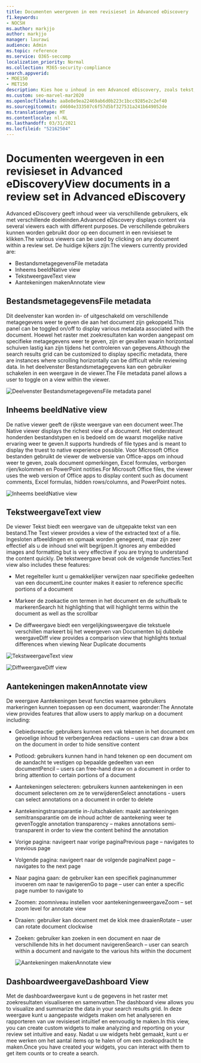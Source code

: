 ```yaml
---
title: Documenten weergeven in een revisieset in Advanced eDiscovery
f1.keywords:
- NOCSH
ms.author: markjjo
author: markjjo
manager: laurawi
audience: Admin
ms.topic: reference
ms.service: O365-seccomp
localization_priority: Normal
ms.collection: M365-security-compliance
search.appverid:
- MOE150
- MET150
description: Kies hoe u inhoud in een Advanced eDiscovery, zoals tekst, aantekeningen, geconverteerd of oorspronkelijke weergave.
ms.custom: seo-marvel-mar2020
ms.openlocfilehash: aa8e8e9ea22469ab6d0b223c1bcc9285e2c2ef40
ms.sourcegitcommit: d4604e333507c6f57d5bf327531a241b649052de
ms.translationtype: MT
ms.contentlocale: nl-NL
ms.lasthandoff: 03/31/2021
ms.locfileid: "52162504"
---
```

# <a name="view-documents-in-a-review-set-in-advanced-ediscovery"></a><span data-ttu-id="59262-103">Documenten weergeven in een revisieset in Advanced eDiscovery</span><span class="sxs-lookup"><span data-stu-id="59262-103">View documents in a review set in Advanced eDiscovery</span></span>

<span data-ttu-id="59262-104">Advanced eDiscovery geeft inhoud weer via verschillende gebruikers, elk met verschillende doeleinden.</span><span class="sxs-lookup"><span data-stu-id="59262-104">Advanced eDiscovery displays content via several viewers each with different purposes.</span></span> <span data-ttu-id="59262-105">De verschillende gebruikers kunnen worden gebruikt door op een document in een revisieset te klikken.</span><span class="sxs-lookup"><span data-stu-id="59262-105">The various viewers can be used by clicking on any document within a review set.</span></span> <span data-ttu-id="59262-106">De huidige kijkers zijn:</span><span class="sxs-lookup"><span data-stu-id="59262-106">The viewers currently provided are:</span></span>

- <span data-ttu-id="59262-107">Bestandsmetagegevens</span><span class="sxs-lookup"><span data-stu-id="59262-107">File metadata</span></span>
- <span data-ttu-id="59262-108">Inheems beeld</span><span class="sxs-lookup"><span data-stu-id="59262-108">Native view</span></span>
- <span data-ttu-id="59262-109">Tekstweergave</span><span class="sxs-lookup"><span data-stu-id="59262-109">Text view</span></span>
- <span data-ttu-id="59262-110">Aantekeningen maken</span><span class="sxs-lookup"><span data-stu-id="59262-110">Annotate view</span></span>

## <a name="file-metadata"></a><span data-ttu-id="59262-111">Bestandsmetagegevens</span><span class="sxs-lookup"><span data-stu-id="59262-111">File metadata</span></span>

<span data-ttu-id="59262-112">Dit deelvenster kan worden in- of uitgeschakeld om verschillende metagegevens weer te geven die aan het document zijn gekoppeld.</span><span class="sxs-lookup"><span data-stu-id="59262-112">This panel can be toggled on/off to display various metadata associated with the document.</span></span> <span data-ttu-id="59262-113">Hoewel het raster met zoekresultaten kan worden aangepast om specifieke metagegevens weer te geven, zijn er gevallen waarin horizontaal schuiven lastig kan zijn tijdens het controleren van gegevens.</span><span class="sxs-lookup"><span data-stu-id="59262-113">Although the search results grid can be customized to display specific metadata, there are instances where scrolling horizontally can be difficult while reviewing data.</span></span> <span data-ttu-id="59262-114">In het deelvenster Bestandsmetagegevens kan een gebruiker schakelen in een weergave in de viewer.</span><span class="sxs-lookup"><span data-stu-id="59262-114">The File metadata panel allows a user to toggle on a view within the viewer.</span></span>

![<span data-ttu-id="59262-115">Deelvenster Bestandsmetagegevens</span><span class="sxs-lookup"><span data-stu-id="59262-115">File metadata panel</span></span>
](../media/Reviewimage2.png)

## <a name="native-view"></a><span data-ttu-id="59262-116">Inheems beeld</span><span class="sxs-lookup"><span data-stu-id="59262-116">Native view</span></span>

<span data-ttu-id="59262-117">De native viewer geeft de rijkste weergave van een document weer.</span><span class="sxs-lookup"><span data-stu-id="59262-117">The Native viewer displays the richest view of a document.</span></span> <span data-ttu-id="59262-118">Het ondersteunt honderden bestandstypen en is bedoeld om de waarst mogelijke native ervaring weer te geven.</span><span class="sxs-lookup"><span data-stu-id="59262-118">It supports hundreds of file types and is meant to display the truest to native experience possible.</span></span> <span data-ttu-id="59262-119">Voor Microsoft Office bestanden gebruikt de viewer de webversie van Office-apps om inhoud weer te geven, zoals document opmerkingen, Excel formules, verborgen rijen/kolommen en PowerPoint notities.</span><span class="sxs-lookup"><span data-stu-id="59262-119">For Microsoft Office files, the viewer uses the web version of Office apps to display content such as document comments, Excel formulas, hidden rows/columns, and PowerPoint notes.</span></span>

![<span data-ttu-id="59262-120">Inheems beeld</span><span class="sxs-lookup"><span data-stu-id="59262-120">Native view</span></span>
](../media/Reviewimage3.png)

## <a name="text-view"></a><span data-ttu-id="59262-121">Tekstweergave</span><span class="sxs-lookup"><span data-stu-id="59262-121">Text view</span></span>

<span data-ttu-id="59262-122">De viewer Tekst biedt een weergave van de uitgepakte tekst van een bestand.</span><span class="sxs-lookup"><span data-stu-id="59262-122">The Text viewer provides a view of the extracted text of a file.</span></span> <span data-ttu-id="59262-123">Ingesloten afbeeldingen en opmaak worden genegeerd, maar zijn zeer effectief als u de inhoud snel wilt begrijpen.</span><span class="sxs-lookup"><span data-stu-id="59262-123">It ignores any embedded images and formatting but is very effective if you are trying to understand the content quickly.</span></span> <span data-ttu-id="59262-124">De tekstweergave bevat ook de volgende functies:</span><span class="sxs-lookup"><span data-stu-id="59262-124">Text view also includes these features:</span></span>

  - <span data-ttu-id="59262-125">Met regelteller kunt u gemakkelijker verwijzen naar specifieke gedeelten van een document</span><span class="sxs-lookup"><span data-stu-id="59262-125">Line counter makes it easier to reference specific portions of a document</span></span>

  - <span data-ttu-id="59262-126">Markeer de zoekactie om termen in het document en de schuifbalk te markeren</span><span class="sxs-lookup"><span data-stu-id="59262-126">Search hit highlighting that will highlight terms within the document as well as the scrollbar</span></span>

  - <span data-ttu-id="59262-127">De diffweergave biedt een vergelijkingsweergave die tekstuele verschillen markeert bij het weergeven van Documenten bij dubbele weergave</span><span class="sxs-lookup"><span data-stu-id="59262-127">Diff view provides a comparison view that highlights textual differences when viewing Near Duplicate documents</span></span>

![<span data-ttu-id="59262-128">Tekstweergave</span><span class="sxs-lookup"><span data-stu-id="59262-128">Text view</span></span>
](../media/Reviewimage4.png)

![<span data-ttu-id="59262-129">Diffweergave</span><span class="sxs-lookup"><span data-stu-id="59262-129">Diff view</span></span>
](../media/Reviewimage5.png)

## <a name="annotate-view"></a><span data-ttu-id="59262-130">Aantekeningen maken</span><span class="sxs-lookup"><span data-stu-id="59262-130">Annotate view</span></span>

<span data-ttu-id="59262-131">De weergave Aantekeningen bevat functies waarmee gebruikers markeringen kunnen toepassen op een document, waaronder:</span><span class="sxs-lookup"><span data-stu-id="59262-131">The Annotate view provides features that allow users to apply markup on a document including:</span></span>

  - <span data-ttu-id="59262-132">Gebiedsreactie: gebruikers kunnen een vak tekenen in het document om gevoelige inhoud te verbergen</span><span class="sxs-lookup"><span data-stu-id="59262-132">Area redactions – users can draw a box on the document in order to hide sensitive content</span></span>

  - <span data-ttu-id="59262-133">Potlood: gebruikers kunnen hand in hand tekenen op een document om de aandacht te vestigen op bepaalde gedeelten van een document</span><span class="sxs-lookup"><span data-stu-id="59262-133">Pencil – users can free-hand draw on a document in order to bring attention to certain portions of a document</span></span>

  - <span data-ttu-id="59262-134">Aantekeningen selecteren: gebruikers kunnen aantekeningen in een document selecteren om ze te verwijderen</span><span class="sxs-lookup"><span data-stu-id="59262-134">Select annotations - users can select annotations on a document in order to delete</span></span>

  - <span data-ttu-id="59262-135">Aantekeningstransparantie in-/uitschakelen: maakt aantekeningen semitransparantie om de inhoud achter de aantekening weer te geven</span><span class="sxs-lookup"><span data-stu-id="59262-135">Toggle annotation transparency – makes annotations semi-transparent in order to view the content behind the annotation</span></span>

  - <span data-ttu-id="59262-136">Vorige pagina: navigeert naar vorige pagina</span><span class="sxs-lookup"><span data-stu-id="59262-136">Previous page – navigates to previous page</span></span>

  - <span data-ttu-id="59262-137">Volgende pagina: navigeert naar de volgende pagina</span><span class="sxs-lookup"><span data-stu-id="59262-137">Next page – navigates to the next page</span></span>

  - <span data-ttu-id="59262-138">Naar pagina gaan: de gebruiker kan een specifiek paginanummer invoeren om naar te navigeren</span><span class="sxs-lookup"><span data-stu-id="59262-138">Go to page – user can enter a specific page number to navigate to</span></span>

  - <span data-ttu-id="59262-139">Zoomen: zoomniveau instellen voor aantekeningenweergave</span><span class="sxs-lookup"><span data-stu-id="59262-139">Zoom – set zoom level for annotate view</span></span>

  - <span data-ttu-id="59262-140">Draaien: gebruiker kan document met de klok mee draaien</span><span class="sxs-lookup"><span data-stu-id="59262-140">Rotate – user can rotate document clockwise</span></span>

  - <span data-ttu-id="59262-141">Zoeken: gebruiker kan zoeken in een document en naar de verschillende hits in het document navigeren</span><span class="sxs-lookup"><span data-stu-id="59262-141">Search – user can search within a document and navigate to the various hits within the document</span></span>
    
    ![<span data-ttu-id="59262-142">Aantekeningen maken</span><span class="sxs-lookup"><span data-stu-id="59262-142">Annotate view</span></span>
    ](../media/Reviewimage1.png)

## <a name="dashboard-view"></a><span data-ttu-id="59262-143">Dashboardweergave</span><span class="sxs-lookup"><span data-stu-id="59262-143">Dashboard View</span></span> 
<span data-ttu-id="59262-144">Met de dashboardweergave kunt u de gegevens in het raster met zoekresultaten visualiseren en samenvatten.</span><span class="sxs-lookup"><span data-stu-id="59262-144">The dashboard view allows you to visualize and summarize the data in your search results grid.</span></span> <span data-ttu-id="59262-145">In deze weergave kunt u aangepaste widgets maken om het analyseren en rapporteren van uw revisieset intuïtief en eenvoudig te maken.</span><span class="sxs-lookup"><span data-stu-id="59262-145">In this view, you can create custom widgets to make analyzing and reporting on your review set intuitive and easy.</span></span> <span data-ttu-id="59262-146">Nadat u uw widgets hebt gemaakt, kunt u er mee werken om het aantal items op te halen of om een zoekopdracht te maken.</span><span class="sxs-lookup"><span data-stu-id="59262-146">Once you have created your widgets, you can interact with them to get item counts or to create a search.</span></span> 
